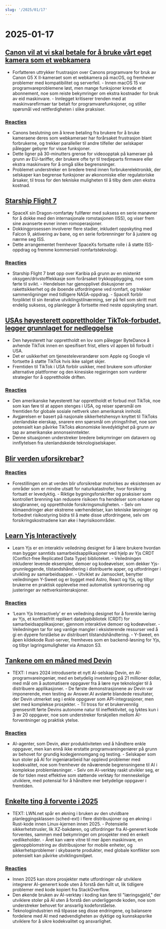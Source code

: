 ```yaml
---
slug: '/2025/01/17'
---
```


# 2025-01-17

## [Canon vil at vi skal betale for å bruke vårt eget kamera som et webkamera](https://romanzipp.com/blog/no-you-cant-use-your-6299-canon-camera-as-a-webcam)

- Forfatteren uttrykker frustrasjon over Canons programvare for bruk av Canon G5 X II-kameraet som et webkamera på macOS, og fremhever problemer med kompatibilitet og serverfeil. - Innen macOS 15 var programvareproblemene løst, men mange funksjoner krevde et abonnement, noe som reiste bekymringer om ekstra kostnader for bruk av eid maskinvare. - Innlegget kritiserer trenden med at maskinvarefirmaer tar betalt for programvarefunksjoner, og stiller spørsmål ved rettferdigheten i slike praksiser.

### [Reacties](https://news.ycombinator.com/item?id=42735393)

- Canons beslutning om å kreve betaling fra brukere for å bruke kameraene deres som webkameraer har forårsaket frustrasjon blant forbrukerne, og trekker paralleller til andre tilfeller der selskaper pålegger gebyrer for visse funksjoner.
- Dette ligner på 30-minutters grense for videoopptak på kameraer på grunn av EU-tariffer, der brukere ofte tyr til tredjeparts firmware eller ekstra maskinvare for å omgå slike begrensninger.
- Problemet understreker en bredere trend innen forbrukerelektronikk, der selskaper kan begrense funksjoner av økonomiske eller regulatoriske årsaker, til tross for den tekniske muligheten til å tilby dem uten ekstra kostnad.

## [Starship Flight 7](https://www.spacex.com/launches/mission/?missionId=starship-flight-7?submit)

- SpaceX sin Dragon-romfartøy fullfører med suksess en serie manøvrer for å dokke med den internasjonale romstasjonen (ISS), og viser frem sine avanserte evner innen romoperasjoner.
- Dokkingprosessen involverer flere stadier, inkludert oppskyting med Falcon 9, aktivering av bane, og en serie forbrenninger for å justere og nærme seg ISS.
- Dette arrangementet fremhever SpaceXs fortsatte rolle i å støtte ISS-oppdrag og fremme kommersiell romfartsteknologi.

### [Reacties](https://news.ycombinator.com/item?id=42731091)

- Starship Flight 7 brøt opp over Karibia på grunn av en mistenkt oksygen/drivstofflekkasje som forårsaket trykkoppbygging, noe som førte til svikt. - Hendelsen har gjenopplivet diskusjoner om rakettsikkerhet og de iboende utfordringene ved romfart, og trekker sammenligninger med tidligere NASA-oppdrag. - SpaceX forblir forpliktet til sin iterative utviklingstilnærming, ser på feil som skritt mot endelig suksess, og planlegger å fortsette med neste oppskyting snart.

## [USAs høyesterett opprettholder TikTok-forbudet, legger grunnlaget for nedleggelse](https://www.cnbc.com/2025/01/17/supreme-court-rules-to-uphold-tiktok-ban.html)

- Den høyesterett har opprettholdt en lov som pålegger ByteDance å avhende TikTok innen en spesifisert frist, ellers vil appen bli forbudt i USA.
- Det er usikkerhet om tjenesteleverandører som Apple og Google vil fortsette å støtte TikTok hvis ikke salget skjer.
- Fremtiden til TikTok i USA forblir usikker, med brukere som utforsker alternative plattformer og den kinesiske regjeringen som vurderer strategier for å opprettholde driften.

### [Reacties](https://news.ycombinator.com/item?id=42738464)

- Den amerikanske høyesterett har opprettholdt et forbud mot TikTok, noe som kan føre til at appen stenges i USA, og reiser spørsmål om fremtiden for globale sosiale nettverk uten amerikansk innhold.
- Avgjørelsen er basert på nasjonale sikkerhetshensyn knyttet til TikToks utenlandske eierskap, snarere enn spørsmål om ytringsfrihet, noe som potensielt kan påvirke TikToks økonomiske levedyktighet på grunn av tap av amerikanske annonseinntekter.
- Denne situasjonen understreker bredere bekymringer om datavern og innflytelsen fra utenlandskeide teknologiselskaper.

## [Blir verden uforsikrebar?](https://charleshughsmith.substack.com/p/is-the-world-becoming-uninsurable)

### [Reacties](https://news.ycombinator.com/item?id=42732728)

- Forestillingen om at verden blir uforsikrebar motvirkes av eksistensen av områder som er mindre utsatt for naturkatastrofer, hvor forsikring fortsatt er levedyktig. - Riktige bygningsforskrifter og praksiser som kontrollert brenning kan redusere risikoen fra hendelser som orkaner og skogbranner, og opprettholde forsikringsmuligheten. - Selv om klimaendringer øker ekstreme værhendelser, kan tekniske løsninger og forbedret risikostyring bidra til å møte disse utfordringene, selv om forsikringskostnadene kan øke i høyrisikoområder.

## [Learn Yjs Interactively](https://learn.yjs.dev/)

- Learn Yjs er en interaktiv veiledning designet for å lære brukere hvordan man bygger sanntids samarbeidsapplikasjoner ved hjelp av Yjs CRDT (Conflict-free Replicated Data Type) biblioteket. - Veiledningen inkluderer levende eksempler, demoer og kodeøvelser, som dekker Yjs-grunnleggende, tilstandshåndtering i distribuerte apper, og utfordringer i utvikling av samarbeidsapper. - Utviklet av Jamsocket, benytter veiledningen Y-Sweet og er bygget med Astro, React og Yjs, og tilbyr brukerne en praktisk opplevelse med automatisk synkronisering og justeringer av nettverksinteraksjoner.

### [Reacties](https://news.ycombinator.com/item?id=42731582)

- ‘Learn Yjs Interactively’ er en veiledning designet for å forenkle læring av Yjs, et konfliktfritt replikert datatypbibliotek (CRDT) for samarbeidsapplikasjoner, gjennom interaktive demoer og kodeøvelser. - Veiledningen tar for seg vanlige mangler i eksisterende ressurser ved å gi en dypere forståelse av distribuert tilstandshåndtering. - Y-Sweet, en åpen kildekode Rust-server, fremheves som en backend-løsning for Yjs, og tilbyr lagringsmuligheter via Amazon S3.

## [Tankene om en måned med Devin](https://www.answer.ai/posts/2025-01-08-devin.html)

- TEXT: I mars 2024 introduserte et nytt AI-selskap Devin, en AI-programvareingeniør, med en betydelig investering på 21 millioner dollar, med mål om å automatisere oppgaver fra å lære nye teknologier til å distribuere applikasjoner. - De første demonstrasjonene av Devin var imponerende, men testing av Answer.AI avslørte blandede resultater, der Devin utmerket seg i enkle oppgaver som API-integrasjoner, men slet med komplekse prosjekter. - Til tross for et brukervennlig grensesnitt førte Devins autonome natur til ineffektivitet, og lyktes kun i 3 av 20 oppgaver, noe som understreker forskjellen mellom AI-forventninger og praktisk ytelse.

### [Reacties](https://news.ycombinator.com/item?id=42734681)

- AI-agenter, som Devin, øker produktiviteten ved å håndtere enkle oppgaver, men kan ennå ikke erstatte programvareingeniører på grunn av behovet for grundig kodegjennomgang og testing. - Selskaper som kun stoler på AI for ingeniørarbeid har opplevd problemer med kodekvalitet, noe som fremhever de nåværende begrensningene til AI i komplekse problemløsninger. - Selv om AI-verktøy raskt utvikler seg, er de for tiden mest effektive som støttende verktøy for menneskelige utviklere, med potensial for å håndtere mer betydelige oppgaver i fremtiden.

## [Enkelte ting å forvente i 2025](https://lwn.net/Articles/1003780/)

- TEXT: LWN.net spår en økning i bruken av den utvidbare planleggingsklassen (sched-ext) i flere distribusjoner og en økning i Rust-kode innen Linux-kjernen innen 2025. - Potensielle sikkerhetstrusler, lik XZ-bakdøren, og utfordringer fra AI-generert kode forventes, sammen med bekymringer om prosjekter med én enkelt vedlikeholder. - Året kan være vitne til mer åpen maskinvare, en gjenoppblomstring av distribusjoner for mobile enheter, og sikkerhetsproblemer i skybaserte produkter, med globale konflikter som potensielt kan påvirke utviklingsmiljøet.

### [Reacties](https://news.ycombinator.com/item?id=42731962)

- Innen 2025 kan store prosjekter møte utfordringer når utviklere integrerer AI-generert kode uten å forstå den fullt ut, lik tidligere problemer med kode kopiert fra StackOverflow.
- Den økende bruken av AI-verktøy i koding kan føre til "læringsgjeld," der utviklere stoler på AI uten å forstå den underliggende koden, noe som understreker behovet for ansvarlig kodeforståelse.
- Teknologiindustrien må tilpasse seg disse endringene, og balansere fordelene med AI med nødvendigheten av dyktige og kunnskapsrike utviklere for å sikre kodekvalitet og ansvarlighet.

<head>
  <meta property="og:title" content="Canon vil at vi skal betale for å bruke vårt eget kamera som et webkamera" />
  <meta property="og:type" content="website" />
  <meta property="og:image" content="https://og.cho.sh/api/og/?title=Canon%20vil%20at%20vi%20skal%20betale%20for%20%C3%A5%20bruke%20v%C3%A5rt%20eget%20kamera%20som%20et%20webkamera&subheading=vrijdag%2017%20januari%202025%3A%20Samenvatting%20Hacker%20News" />
</head>
